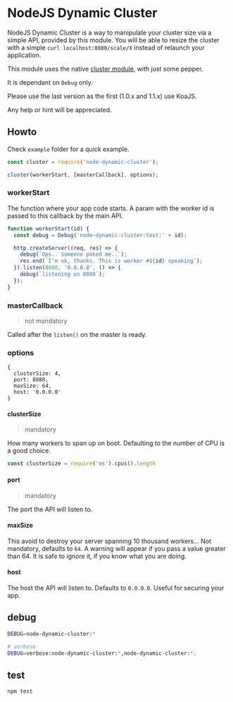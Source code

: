NodeJS Dynamic Cluster
======================

NodeJS Dynamic Cluster is a way to manipulate your cluster size via a simple API, provided
by this module. You will be able to resize the cluster with a simple `curl localhost:8080/scale/X`
instead of relaunch your application.

This module uses the native [cluster module](https://nodejs.org/api/cluster.html), with just some pepper.

It is dependant on `Debug` only. 

Please use the last version as the first (1.0.x and 1.1.x) use KoaJS.

Any help or hint will be appreciated.

## Howto

Check `example` folder for a quick example.

```js
const cluster = require('node-dynamic-cluster');

cluster(workerStart, [masterCallback], options);
```

### workerStart

The function where your app code starts. A param with the worker id is passed to this callback
by the main API.

```js
function workerStart(id) {
  const debug = Debug('node-dynamic-cluster:test:' + id);

  http.createServer((req, res) => {
    debug(`Ops.. Someone poked me..`);
    res.end(`I'm ok, thanks. This is worker #${id} speaking`);
  }).listen(8080, '0.0.0.0', () => {
    debug(`listening on 8080`);
  });
}
```

### masterCallback
> not mandatory

Called after the `listen()` on the master is ready.

### options

```
{
  clusterSize: 4,
  port: 8080,
  maxSize: 64,
  host: '0.0.0.0'
}
```

#### clusterSize
> mandatory

How many workers to span up on boot. Defaulting to the number of CPU is a good choice.

```js
const clusterSize = require('os').cpus().length
```

#### port
> mandatory

The port the API will listen to.

#### maxSize

This avoid to destroy your server spanning 10 thousand workers...
Not mandatory, defaults to `64`. A warning will appear if you pass a value greater than 64.
It is safe to ignore it, if you know what you are doing.

#### host

The host the API will listen to. Defaults to `0.0.0.0`. Useful for securing your app.

## debug

```bash
DEBUG=node-dynamic-cluster:*

# verbose
DEBUG=verbose:node-dynamic-cluster:*,node-dynamic-cluster:*.
```

## test

```bash
npm test
```
